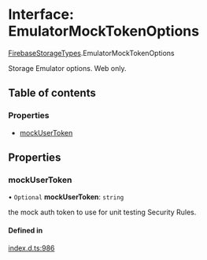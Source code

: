 # Interface: EmulatorMockTokenOptions

[FirebaseStorageTypes](/reference/storage/modules/FirebaseStorageTypes.md).EmulatorMockTokenOptions

Storage Emulator options. Web only.

## Table of contents

### Properties

- [mockUserToken](/reference/storage/interfaces/FirebaseStorageTypes.EmulatorMockTokenOptions.md#mockusertoken)

## Properties

### mockUserToken

• `Optional` **mockUserToken**: `string`

the mock auth token to use for unit testing Security Rules.

#### Defined in

[index.d.ts:986](https://github.com/invertase/react-native-firebase/blob/c9b695aa8/packages/storage/lib/index.d.ts#L986)
